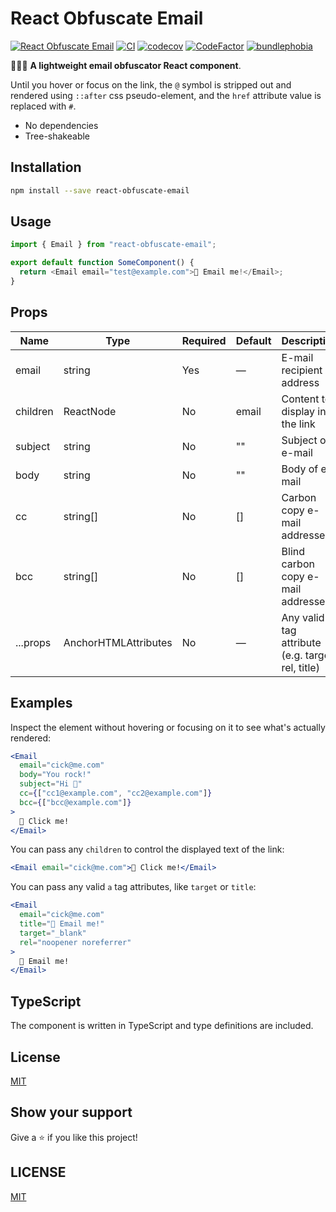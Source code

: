 # React Obfuscate Email

[![React Obfuscate Email](https://badgen.net/npm/v/react-obfuscate-email)](https://www.npmjs.com/package/react-obfuscate-email)
[![CI](https://github.com/MauricioRobayo/react-obfuscate-email/actions/workflows/main.yml/badge.svg)](https://github.com/MauricioRobayo/react-obfuscate-email/actions/workflows/main.yml)
[![codecov](https://codecov.io/gh/MauricioRobayo/react-obfuscate-email/branch/main/graph/badge.svg?token=gkrRmHZHGB)](https://codecov.io/gh/MauricioRobayo/react-obfuscate-email)
[![CodeFactor](https://www.codefactor.io/repository/github/mauriciorobayo/react-obfuscate-email/badge)](https://www.codefactor.io/repository/github/mauriciorobayo/react-obfuscate-email)
[![bundlephobia](https://badgen.net/bundlephobia/minzip/react-obfuscate-email)](https://bundlephobia.com/package/react-obfuscate-email)

📧🚫🤖 **A lightweight email obfuscator React component**.

Until you hover or focus on the link, the `@` symbol is stripped out and rendered using `::after` css pseudo-element, and the `href` attribute value is replaced with `#`.

- No dependencies
- Tree-shakeable

## Installation

```sh
npm install --save react-obfuscate-email
```

## Usage

```js
import { Email } from "react-obfuscate-email";

export default function SomeComponent() {
  return <Email email="test@example.com">📧 Email me!</Email>;
}
```

## Props

| Name      | Type        | Required | Default   | Description                                 |
|-----------|------------|----------|-----------|---------------------------------------------|
| email     | string     | Yes      | —         | E-mail recipient address                    |
| children  | ReactNode  | No       | email     | Content to display in the link              |
| subject   | string     | No       | ""        | Subject of e-mail                           |
| body      | string     | No       | ""        | Body of e-mail                              |
| cc        | string[]   | No       | []        | Carbon copy e-mail addresses                |
| bcc       | string[]   | No       | []        | Blind carbon copy e-mail addresses          |
| ...props  | AnchorHTMLAttributes<HTMLAnchorElement> | No | — | Any valid <a> tag attribute (e.g. target, rel, title) |

## Examples

Inspect the element without hovering or focusing on it to see what's actually rendered:

```jsx
<Email
  email="cick@me.com"
  body="You rock!"
  subject="Hi 👋"
  cc={["cc1@example.com", "cc2@example.com"]}
  bcc={["bcc@example.com"]}
>
  📧 Click me!
</Email>
```

You can pass any `children` to control the displayed text of the link:

```jsx
<Email email="cick@me.com">📧 Click me!</Email>
```

You can pass any valid `a` tag attributes, like `target` or `title`:

```jsx
<Email
  email="cick@me.com"
  title="📧 Email me!"
  target="_blank"
  rel="noopener noreferrer"
>
  📧 Email me!
</Email>
```

## TypeScript

The component is written in TypeScript and type definitions are included.

## License

[MIT](https://github.com/MauricioRobayo/react-obfuscate-email/blob/main/LICENSE)

## Show your support

Give a ⭐️ if you like this project!

## LICENSE

[MIT](LICENSE)

